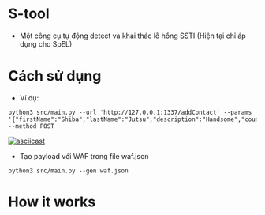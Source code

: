 # S-tool

- Một công cụ tự động detect và khai thác lỗ hổng SSTI (Hiện tại chỉ áp dụng cho SpEL)

# Cách sử dụng

- Ví dụ: 
```
python3 src/main.py --url 'http://127.0.0.1:1337/addContact' --params '{"firstName":"Shiba","lastName":"Jutsu","description":"Handsome","country":"Vietnam"}' --method POST
```
[![asciicast](https://asciinema.org/a/eFVT7G16Rj6TLjwXaT5H5TRSS.svg)](https://asciinema.org/a/eFVT7G16Rj6TLjwXaT5H5TRSS)

- Tạo payload với WAF trong file waf.json
```
python3 src/main.py --gen waf.json
```
# How it works

